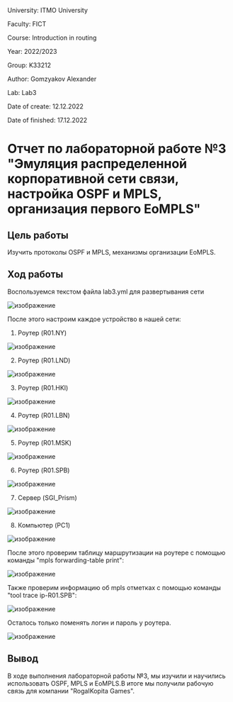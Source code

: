 University: ITMO University

Faculty: FICT

Course: Introduction in routing

Year: 2022/2023

Group: K33212

Author: Gomzyakov Alexander

Lab: Lab3

Date of create: 12.12.2022

Date of finished: 17.12.2022
# Отчет по лабораторной работе №3 "Эмуляция распределенной корпоративной сети связи, настройка OSPF и MPLS, организация первого EoMPLS" #

## Цель работы ##
Изучить протоколы OSPF и MPLS, механизмы организации EoMPLS.
## Ход работы ##
Воспользуемся текстом файла lab3.yml для развертывания сети

![изображение](https://user-images.githubusercontent.com/71012423/207977783-953255ac-dcc4-4d27-8e57-d202381ffa4b.png)

После этого настроим каждое устройство в нашей сети:

1) Роутер (R01.NY)

![изображение](https://user-images.githubusercontent.com/71012423/207978004-7b0b796e-b0a6-4d3c-bfa3-edded0e1a1d9.png)

2) Роутер (R01.LND)

![изображение](https://user-images.githubusercontent.com/71012423/207978137-d35659f4-7954-4f40-84b7-f5af478f8c16.png)

3) Роутер (R01.HKI)

![изображение](https://user-images.githubusercontent.com/71012423/207978258-7fde764c-eeb0-4a52-9525-f7386754ce5f.png)

4) Роутер (R01.LBN)

![изображение](https://user-images.githubusercontent.com/71012423/207978348-aa486be5-608d-41ba-9942-27444131e854.png)

5) Роутер (R01.MSK)

![изображение](https://user-images.githubusercontent.com/71012423/207978419-e28e47e5-b478-49c7-85fb-c46252f51b69.png)

6) Роутер (R01.SPB)

![изображение](https://user-images.githubusercontent.com/71012423/207978515-46b1b1d9-1593-483a-8ae2-f8d6c579179f.png)

7) Сервер (SGI_Prism)

![изображение](https://user-images.githubusercontent.com/71012423/207978762-4c1ed703-1c28-4e76-80b1-6cabed4091e1.png)

8) Компьютер (PC1)

![изображение](https://user-images.githubusercontent.com/71012423/207978817-0794ee5c-ecd4-442c-9655-0e1fb1e9e1cd.png)

После этого проверим таблицу маршрутизации на роутере с помощью команды "mpls forwarding-table print":

![изображение](https://user-images.githubusercontent.com/71012423/207979174-7ef29782-1170-4866-9e84-7df5b57c1beb.png)

Также проверим информацию об mpls отметках с помощью команды "tool trace ip-R01.SPB":

![изображение](https://user-images.githubusercontent.com/71012423/207979726-8b2b34c7-caad-44f7-9e58-f8c0014f4a6f.png)

Осталось только поменять логин и пароль у роутера.

![изображение](https://user-images.githubusercontent.com/71012423/207980403-b71ecc68-83d8-4d0f-8dfa-c815d4ca58ea.png)

## Вывод ##
В ходе выполнения лабораторной работы №3, мы изучили и научились использовать OSPF, MPLS и EoMPLS.В итоге мы получили рабочую связь для компании "RogaIKopita Games".



